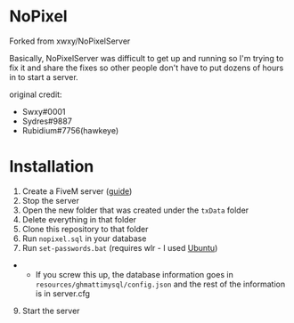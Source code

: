 # NoPixel
Forked from xwxy/NoPixelServer

Basically, NoPixelServer was difficult to get up and running so I'm trying to fix it and share the fixes so other people don't have to put dozens of hours in to start a server.

original credit:
- Swxy#0001 
- Sydres#9887
- Rubidium#7756(hawkeye)

# Installation
1. Create a FiveM server ([guide](https://i.imgur.com/PltX24m.png))
2. Stop the server
3. Open the new folder that was created under the `txData` folder
4. Delete everything in that folder
5. Clone this repository to that folder
6. Run `nopixel.sql` in your database
7. Run `set-passwords.bat` (requires wlr - I used [Ubuntu](https://ubuntu.com/wsl))
- - If you screw this up, the database information goes in `resources/ghmattimysql/config.json` and the rest of the information is in server.cfg
9. Start the server
